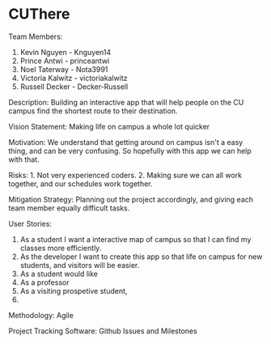 # CUThere
Team Members:

1. Kevin Nguyen - Knguyen14
2. Prince Antwi - princeantwi
3. Noel Taterway - Nota3991
4. Victoria Kalwitz - victoriakalwitz
5. Russell Decker - Decker-Russell

Description: Building an interactive app that will help people on the CU campus find the shortest route to their destination. 

Vision Statement: Making life on campus a whole lot quicker

Motivation: We understand that getting around on campus isn't a easy thing, and can be very confusing. So hopefully with this app we can help with that. 

Risks: 1. Not very experienced coders.
       2. Making sure we can all work together, and our schedules work together. 

Mitigation Strategy: Planning out the project accordingly, and giving each team member equally difficult tasks. 


User Stories:

1. As a student I want a interactive map of campus so that I can find my classes more efficiently.
2. As the developer I want to create this app so that life on campus for new students, and visitors will be easier.
3. As a student would like 
4. As a professor 
5. As a visiting prospetive student, 
6. 

Methodology: Agile

Project Tracking Software: Github Issues and Milestones 
